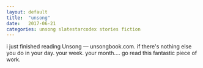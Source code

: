 ```yaml
---
layout: default
title:  "unsong"
date:   2017-06-21
categories: unsong slatestarcodex stories fiction
---
```

i just finished reading Unsong — unsongbook.com. if there's nothing else you do in your day. your week. your month.... go read this fantastic piece of work.

